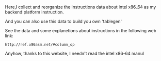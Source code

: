 Here,I collect and reorganize the instructions data about intel x86_64 as my backend platform instruction.

And you can also use this data to build you own 'tablegen'

See the data and some explanetions about instructions in the following web link:

```
http://ref.x86asm.net/#column_op
```

Anyhow, thanks to this website, I needn't read the intel x86-64 manul